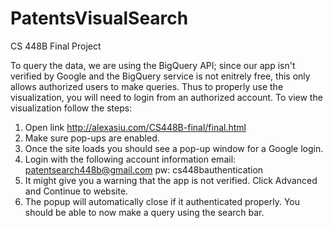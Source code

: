 # PatentsVisualSearch
CS 448B Final Project

To query the data, we are using the BigQuery API; since our app isn't verified by Google and the BigQuery service is not enitrely free, this only allows authorized users to make queries. Thus to properly use the visualization, you will need to login from an authorized account. To view the visualization follow the steps:
1. Open link http://alexasiu.com/CS448B-final/final.html
2. Make sure pop-ups are enabled. 
3. Once the site loads you should see a pop-up window for a Google login.
4. Login with the following account information
			email: patentsearch448b@gmail.com
			pw:    cs448bauthentication
5. It might give you a warning that the app is not verified. Click Advanced and Continue to website.
6. The popup will automatically close if it authenticated properly. You should be able to now make a query using the search bar.
